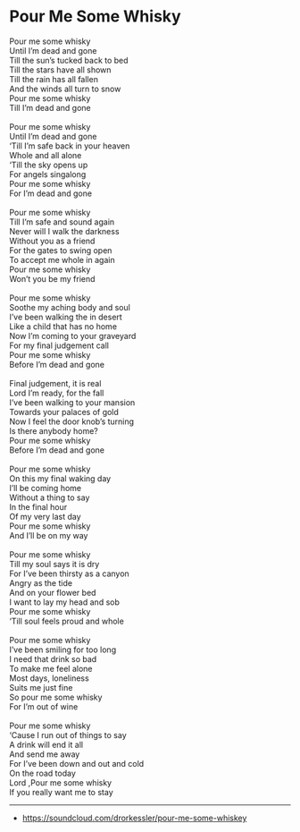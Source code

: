# Pour Me Some Whisky

Pour me some whisky\
Until I’m dead and gone\
Till the sun’s tucked back to bed\
Till the stars have all shown\
Till the rain has all fallen\
And the winds all turn to snow\
Pour me some whisky\
Till I’m dead and gone\
\
Pour me some whisky\
Until I’m dead and gone\
‘Till I’m safe back in your heaven\
Whole and all alone\
‘Till the sky opens up\
For angels singalong\
Pour me some whisky\
For I’m dead and gone\
\
Pour me some whisky\
Till I’m safe and sound again\
Never will I walk the darkness \
Without you as a friend\
For the gates to swing open\
To accept me whole in again\
Pour me some whisky\
Won’t you be my friend\
\
Pour me some whisky\
Soothe my aching body and soul\
I’ve been walking the in desert\
Like a child that has no home\
Now I’m coming to your graveyard\
For my final judgement call\
Pour me some whisky\
Before I’m dead and gone\
\
Final judgement, it is real\
Lord I’m ready, for the fall\
I’ve been walking to your mansion\
Towards your palaces of gold\
Now I feel the door knob’s turning\
Is there anybody home?\
Pour me some whisky\
Before I’m dead and gone\
\
Pour me some whisky\
On this my final waking day\
I’ll be coming home\
Without a thing to say\
In the final hour\
Of my very last day\
Pour me some whisky\
And I’ll be on my way\
\
Pour me some whisky\
Till my soul says it is dry\
For I’ve been thirsty as a canyon\
Angry as the tide\
And on your flower bed\
I want to lay my head and sob\
Pour me some whisky\
‘Till soul feels proud and whole\
\
Pour me some whisky\
I’ve been smiling for too long\
I need that drink so bad\
To make me feel alone\
Most days, loneliness \
Suits me just fine\
So pour me some whisky\
For I’m out of wine\
\
Pour me some whisky\
‘Cause I run out of things to say\
A drink will end it all\
And send me away\
For I’ve been down and out and cold\
On the road today\
Lord ,Pour me some whisky\
If you really want me to stay

---
- https://soundcloud.com/drorkessler/pour-me-some-whiskey
